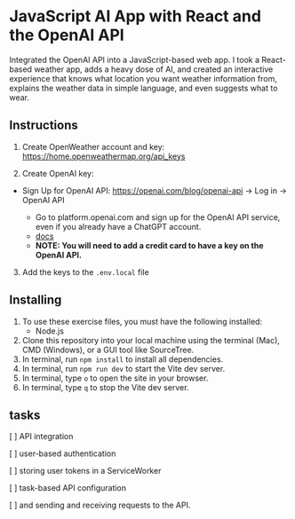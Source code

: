 # JavaScript AI App with React and the OpenAI API

Integrated the OpenAI API into a JavaScript-based web app. I took a React-based weather app, adds  a heavy dose of AI, and created an interactive experience that knows what location you want weather information from, explains the weather data in simple language, and even suggests what to wear. 

## Instructions
1. Create OpenWeather account and key: https://home.openweathermap.org/api_keys

2. Create OpenAI key:
- Sign Up for OpenAI API:
    https://openai.com/blog/openai-api → Log in → OpenAI API
    
    - Go to platform.openai.com and sign up for the OpenAI API service, even if you already have a ChatGPT account.
    - [docs](https://platform.openai.com/docs/overview)
	- **NOTE: You will need to add a credit card to have a key on the OpenAI API.**

3. Add the keys to the `.env.local` file


## Installing
1. To use these exercise files, you must have the following installed:
	- Node.js
2. Clone this repository into your local machine using the terminal (Mac), CMD (Windows), or a GUI tool like SourceTree.
3. In terminal, run `npm install` to install all dependencies.
4. In terminal, run `npm run dev` to start the Vite dev server.
5. In terminal, type `o` to open the site in your browser.
6. In terminal, type `q` to stop the Vite dev server.


## tasks
[ ] API integration

[ ] user-based authentication

[ ] storing user tokens in a ServiceWorker

[ ] task-based API configuration

[ ] and sending and receiving requests to the API.